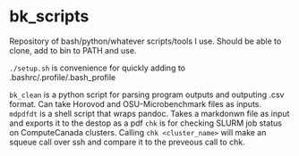 # bk_scripts
Repository of bash/python/whatever scripts/tools I use. Should be able to clone, add to bin to PATH and use.

`./setup.sh` is convenience for quickly adding to .bashrc/.profile/.bash_profile

`bk_clean` is a python script for parsing program outputs and outputing .csv format. Can take Horovod and OSU-Microbenchmark files as inputs. 
`mdpdfdt` is a shell script that wraps pandoc. Takes a markdonwn file as input and exports it to the destop as a pdf
`chk` is for checking SLURM job status on ComputeCanada clusters. Calling `chk <cluster_name>` will make an squeue call over ssh and compare it to the preveous call to chk.
